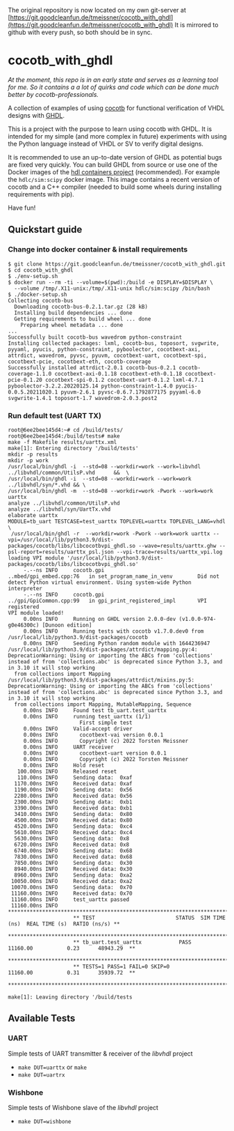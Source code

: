 The original repository is now located on my own git-server at [https://git.goodcleanfun.de/tmeissner/cocotb_with_ghdl](https://git.goodcleanfun.de/tmeissner/cocotb_with_ghdl)
It is mirrored to github with every push, so both should be in sync.

# cocotb_with_ghdl

*At the moment, this repo is in an early state and serves as a learning tool for me. So it contains a a lot of quirks and code which can be done much better by cocotb-professionals.*

A collection of examples of using [cocotb](https://www.cocotb.org/) for functional verification of VHDL designs with [GHDL](https://github.com/ghdl/ghdl).

This is a project with the purpose to learn using cocotb with GHDL. It is  intended for my simple (and more complex in future) experiments with using the Python language instead of VHDL or SV to verify digital designs.

It is recommended to use an up-to-date version of GHDL as potential bugs are fixed very quickly. You can build GHDL from source or use one of the Docker images of the [hdl containers project](https://hdl.github.io/containers/) (recommended). For example the `hdlc/sim:scipy` docker image. This image contains a recent version of cocotb and a C++ compiler (needed to build some wheels during installing requirements with pip).

Have fun!

## Quickstart guide


### Change into docker container & install requirements
```
$ git clone https://git.goodcleanfun.de/tmeissner/cocotb_with_ghdl.git
$ cd cocotb_with_ghdl
$ ./env-setup.sh
$ docker run --rm -ti --volume=$(pwd):/build -e DISPLAY=$DISPLAY \
  --volume /tmp/.X11-unix:/tmp/.X11-unix hdlc/sim:scipy /bin/bash
$ ./docker-setup.sh
Collecting cocotb-bus
  Downloading cocotb-bus-0.2.1.tar.gz (28 kB)
  Installing build dependencies ... done
  Getting requirements to build wheel ... done
    Preparing wheel metadata ... done
...
Successfully built cocotb-bus wavedrom python-constraint
Installing collected packages: lxml, cocotb-bus, toposort, svgwrite, pyyaml, pyucis, python-constraint, pyboolector, cocotbext-axi, attrdict, wavedrom, pyvsc, pyuvm, cocotbext-uart, cocotbext-spi, cocotbext-pcie, cocotbext-eth, cocotb-coverage
Successfully installed attrdict-2.0.1 cocotb-bus-0.2.1 cocotb-coverage-1.1.0 cocotbext-axi-0.1.18 cocotbext-eth-0.1.18 cocotbext-pcie-0.1.20 cocotbext-spi-0.1.2 cocotbext-uart-0.1.2 lxml-4.7.1 pyboolector-3.2.2.20220125.14 python-constraint-1.4.0 pyucis-0.0.5.20211020.1 pyuvm-2.6.1 pyvsc-0.6.7.1792877175 pyyaml-6.0 svgwrite-1.4.1 toposort-1.7 wavedrom-2.0.3.post2

```

### Run default test (UART TX)
```
root@6ee2bee145d4:~# cd /build/tests/
root@6ee2bee145d4:/build/tests# make
make -f Makefile results/uarttx.xml
make[1]: Entering directory '/build/tests'
mkdir -p results
mkdir -p work
/usr/local/bin/ghdl -i  --std=08 --workdir=work --work=libvhdl ../libvhdl/common/UtilsP.vhd      &&  \
/usr/local/bin/ghdl -i  --std=08 --workdir=work --work=work ../libvhdl/syn/*.vhd && \
/usr/local/bin/ghdl -m  --std=08 --workdir=work -Pwork --work=work uarttx
analyze ../libvhdl/common/UtilsP.vhd
analyze ../libvhdl/syn/UartTx.vhd
elaborate uarttx
MODULE=tb_uart TESTCASE=test_uarttx TOPLEVEL=uarttx TOPLEVEL_LANG=vhdl \
 /usr/local/bin/ghdl -r  --workdir=work -Pwork --work=work uarttx --vpi=/usr/local/lib/python3.9/dist-packages/cocotb/libs/libcocotbvpi_ghdl.so --wave=results/uarttx.ghw --psl-report=results/uarttx_psl.json --vpi-trace=results/uarttx_vpi.log
loading VPI module '/usr/local/lib/python3.9/dist-packages/cocotb/libs/libcocotbvpi_ghdl.so'
     -.--ns INFO     cocotb.gpi                         ..mbed/gpi_embed.cpp:76   in set_program_name_in_venv        Did not detect Python virtual environment. Using system-wide Python interpreter
     -.--ns INFO     cocotb.gpi                         ../gpi/GpiCommon.cpp:99   in gpi_print_registered_impl       VPI registered
VPI module loaded!
     0.00ns INFO     Running on GHDL version 2.0.0-dev (v1.0.0-974-g0e46300c) [Dunoon edition]
     0.00ns INFO     Running tests with cocotb v1.7.0.dev0 from /usr/local/lib/python3.9/dist-packages/cocotb
     0.00ns INFO     Seeding Python random module with 1644236947
/usr/local/lib/python3.9/dist-packages/attrdict/mapping.py:4: DeprecationWarning: Using or importing the ABCs from 'collections' instead of from 'collections.abc' is deprecated since Python 3.3, and in 3.10 it will stop working
  from collections import Mapping
/usr/local/lib/python3.9/dist-packages/attrdict/mixins.py:5: DeprecationWarning: Using or importing the ABCs from 'collections' instead of from 'collections.abc' is deprecated since Python 3.3, and in 3.10 it will stop working
  from collections import Mapping, MutableMapping, Sequence
     0.00ns INFO     Found test tb_uart.test_uarttx
     0.00ns INFO     running test_uarttx (1/1)
                       First simple test
     0.00ns INFO     Valid-accept driver
     0.00ns INFO       cocotbext-vai version 0.0.1
     0.00ns INFO       Copyright (c) 2022 Torsten Meissner
     0.00ns INFO     UART receiver
     0.00ns INFO       cocotbext-uart version 0.0.1
     0.00ns INFO       Copyright (c) 2022 Torsten Meissner
     0.00ns INFO     Hold reset
   100.00ns INFO     Released reset
   110.00ns INFO     Sending data:  0xaf
  1170.00ns INFO     Received data: 0xaf
  1190.00ns INFO     Sending data:  0x56
  2280.00ns INFO     Received data: 0x56
  2300.00ns INFO     Sending data:  0xb1
  3390.00ns INFO     Received data: 0xb1
  3410.00ns INFO     Sending data:  0x80
  4500.00ns INFO     Received data: 0x80
  4520.00ns INFO     Sending data:  0xc4
  5610.00ns INFO     Received data: 0xc4
  5630.00ns INFO     Sending data:  0x8
  6720.00ns INFO     Received data: 0x8
  6740.00ns INFO     Sending data:  0x68
  7830.00ns INFO     Received data: 0x68
  7850.00ns INFO     Sending data:  0x30
  8940.00ns INFO     Received data: 0x30
  8960.00ns INFO     Sending data:  0xa2
 10050.00ns INFO     Received data: 0xa2
 10070.00ns INFO     Sending data:  0x70
 11160.00ns INFO     Received data: 0x70
 11160.00ns INFO     test_uarttx passed
 11160.00ns INFO     **************************************************************************************
                     ** TEST                          STATUS  SIM TIME (ns)  REAL TIME (s)  RATIO (ns/s) **
                     **************************************************************************************
                     ** tb_uart.test_uarttx            PASS       11160.00           0.23      48943.29  **
                     **************************************************************************************
                     ** TESTS=1 PASS=1 FAIL=0 SKIP=0              11160.00           0.31      35939.72  **
                     **************************************************************************************

make[1]: Leaving directory '/build/tests
```

## Available Tests

### UART

Simple tests of UART transmitter & receiver of the *libvhdl* project

* `make DUT=uarttx` or `make`
* `make DUT=uartrx`

### Wishbone

Simple tests of Wishbone slave of the *libvhdl* project

* `make DUT=wishbone`
